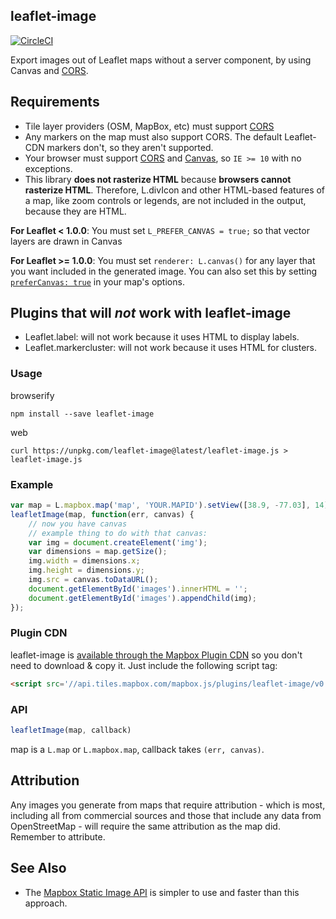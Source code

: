 ## leaflet-image

[![CircleCI](https://circleci.com/gh/mapbox/leaflet-image/tree/gh-pages.svg?style=svg)](https://circleci.com/gh/mapbox/leaflet-image/tree/gh-pages)

Export images out of Leaflet maps without a server component, by using
Canvas and [CORS](http://en.wikipedia.org/wiki/Cross-origin_resource_sharing).

## Requirements

* Tile layer providers (OSM, MapBox, etc) must support [CORS](http://en.wikipedia.org/wiki/Cross-origin_resource_sharing)
* Any markers on the map must also support CORS. The default Leaflet-CDN markers
  don't, so they aren't supported.
* Your browser must support [CORS](http://caniuse.com/#feat=cors) and [Canvas](http://caniuse.com/#feat=canvas),
  so `IE >= 10` with no exceptions.
* This library **does not rasterize HTML** because **browsers cannot rasterize HTML**. Therefore,
  L.divIcon and other HTML-based features of a map, like zoom controls or legends, are not
  included in the output, because they are HTML.

__For Leaflet < 1.0.0__: You must set `L_PREFER_CANVAS = true;` so that vector
  layers are drawn in Canvas
  
__For Leaflet >= 1.0.0__: You must set `renderer: L.canvas()` for any layer that
  you want included in the generated image. You can also set this by setting [`preferCanvas: true`](http://leafletjs.com/reference-1.0.0.html#map-prefercanvas) in your map's options.
  
## Plugins that will _not_ work with leaflet-image

* Leaflet.label: will not work because it uses HTML to display labels.
* Leaflet.markercluster: will not work because it uses HTML for clusters.

### Usage

browserify

    npm install --save leaflet-image

web

    curl https://unpkg.com/leaflet-image@latest/leaflet-image.js > leaflet-image.js

### Example

```js
var map = L.mapbox.map('map', 'YOUR.MAPID').setView([38.9, -77.03], 14);
leafletImage(map, function(err, canvas) {
    // now you have canvas
    // example thing to do with that canvas:
    var img = document.createElement('img');
    var dimensions = map.getSize();
    img.width = dimensions.x;
    img.height = dimensions.y;
    img.src = canvas.toDataURL();
    document.getElementById('images').innerHTML = '';
    document.getElementById('images').appendChild(img);
});
```

### Plugin CDN

leaflet-image is [available through the Mapbox Plugin CDN](https://www.mapbox.com/mapbox.js/plugins/#leaflet-image) so you don't need to download & copy it. Just include the following script tag:

```html
<script src='//api.tiles.mapbox.com/mapbox.js/plugins/leaflet-image/v0.0.4/leaflet-image.js'></script>
```

### API

```js
leafletImage(map, callback)
```

map is a `L.map` or `L.mapbox.map`, callback takes `(err, canvas)`.

## Attribution

Any images you generate from maps that require attribution - which is most, including all from commercial sources and those that include any data from OpenStreetMap - will require the same attribution as the map did. Remember to attribute.

## See Also

* The [Mapbox Static Image API](https://www.mapbox.com/developers/api/static/) is simpler to use
  and faster than this approach.
